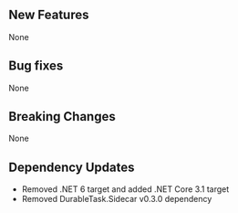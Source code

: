 ## New Features

None

## Bug fixes

None

## Breaking Changes

None

## Dependency Updates

- Removed .NET 6 target and added .NET Core 3.1 target
- Removed DurableTask.Sidecar v0.3.0 dependency
